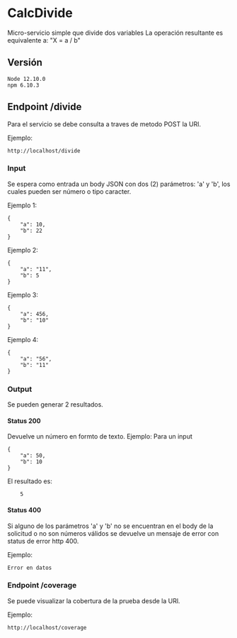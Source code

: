 # CalcDivide
Micro-servicio simple que divide dos variables
La operación resultante es equivalente a: "X = a / b"

## Versión
~~~
Node 12.10.0
npm 6.10.3
~~~

## Endpoint /divide

Para el servicio se debe consulta a traves de metodo POST la URl.

Ejemplo:
~~~
http://localhost/divide
~~~

### Input
Se espera como entrada un body JSON con dos (2) parámetros: 'a' y 'b', los cuales pueden ser número o tipo caracter.

Ejemplo 1:
~~~
{
    "a": 10,
    "b": 22
}
~~~

Ejemplo 2:
~~~
{
    "a": "11",
    "b": 5
}
~~~

Ejemplo 3:
~~~
{
    "a": 456,
    "b": "10"
}
~~~

Ejemplo 4:
~~~
{
    "a": "56",
    "b": "11"
}
~~~

### Output
Se pueden generar 2 resultados.

#### Status 200
Devuelve un número en formto de texto.
Ejemplo:
Para un input
~~~
{
    "a": 50,
    "b": 10
}
~~~

El resultado es:
~~~
    5
~~~

#### Status 400

Si alguno de los parámetros 'a' y 'b' no se encuentran en el body de la solicitud o no son números válidos se devuelve un mensaje de error con status de error http 400.

Ejemplo:
~~~
Error en datos
~~~


### Endpoint /coverage

Se puede visualizar la cobertura de la prueba desde la URl.

Ejemplo:
~~~
http://localhost/coverage
~~~